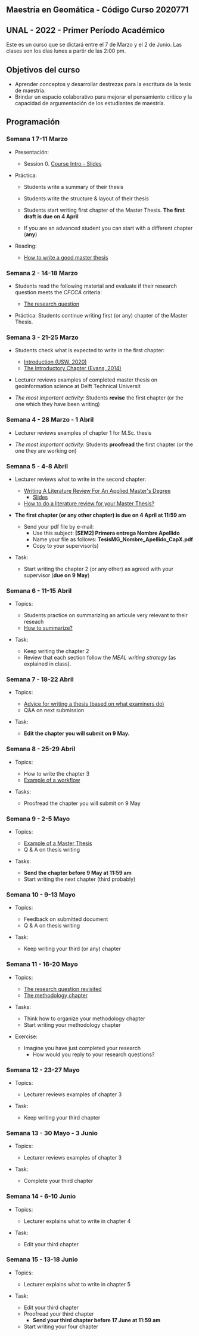 ## Maestría en Geomática -   Código Curso 2020771
## UNAL - 2022 - Primer Período Académico 

Este es un curso que se dictará entre el  7 de Marzo y el 2 de Junio.
Las clases son los días lunes a partir de las  2:00 pm.

## Objetivos del curso

- Aprender conceptos y desarrollar destrezas  para la escritura de la tesis de maestría.
- Brindar un espacio colaborativo para mejorar el pensamiento critico y la capacidad de argumentación de los estudiantes de maestría.

## Programación

### Semana 1  7-11 Marzo

- Presentación:
  - Session 0.  [Course Intro - Slides](https://ials.github.io/seminario/sem_S0.html)

- Práctica:
  - Students write a summary of their thesis 
  - Students write the structure & layout of their thesis
  - Students start writing first chapter of the Master Thesis. **The first draft is due on 4 April**

  - If you are an advanced student you can start with a different chapter (**any**)

- Reading:
  - [How to write a good master thesis](https://www.ntnu.no/blogger/ub-mh/wp-content/uploads/sites/21/2019/02/how-to-write-a-good-masterthesis-2019-final-1.pdf)

### Semana 2 -  14-18 Marzo

- Students read the following material and evaluate if their research question meets the *CFCCA* criteria:
  - [The research question](https://libguides.msvu.ca/c.php?g=707361&p=5034449#s-lg-box-15836684)

- Práctica:
  Students continue writing first (or any) chapter of the Master Thesis. 
 
### Semana 3 - 21-25 Marzo

- Students check  what is expected to write in the first chapter:
  - [Introduction (USW, 2020)](https://student.unsw.edu.au/introductions)
  - [The Introductory Chapter (Evans, 2014)](https://drive.google.com/file/d/17vNf_QX6Fh-yfVzO3u-5sZc3gN5KS4D_/view?usp=sharing)

- Lecturer reviews examples of completed master thesis on geoinformation science  at Delft Technical Universit

- *The most important activity*:
  Students **revise**  the first chapter  (or the one which they have been writing)

  
### Semana 4 - 28 Marzo - 1 Abril

- Lecturer reviews examples of chapter 1 for M.Sc. thesis

- *The most important activity*:
  Students **proofread**  the first chapter  (or the one they are working on)
 
### Semana 5 - 4-8 Abril

- Lecturer reviews what to write in the second chapter:
  - [Writing A Literature Review For An Applied Master's Degree](https://repository.upenn.edu/cgi/viewcontent.cgi?article=1022&context=od_working_papers)
    - [Slides](https://drive.google.com/file/d/1S9Unijk4A9EruMZLmyI8qxph_eHIL6uc/view?usp=sharing) 
  - [How to do a literature review for your Master Thesis?](https://www.unil.ch/hec/files/live/sites/hec/files/doc/master/mscis/how-to-do-a-literature-review-for-your-master-thesis.pdf)

- **The first chapter (or any other chapter) is due on 4 April at 11:59 am**
  - Send your  pdf file  by e-mail:
    - Use this subject: **[SEM2]  Primera entrega  Nombre Apellido**
    - Name your file as follows:  **TesisMG_Nombre_Apellido_CapX.pdf**
    - Copy to your supervisor(s)

- Task:
  -	Start writing the chapter 2 (or any other) as agreed with your supervisor (**due on 9 May**)

### Semana 6 - 11-15 Abril

- Topics: 
    -	Students practice on summarizing an articule very relevant to their reseach
    -	[How to summarize?](https://drive.google.com/file/d/1BgdsWxtgl-gBCccpd-fBTKJjFGQ0tXCf/view?usp=sharing)
      
- Task:
  -	Keep writing the chapter 2 
  -	Review that each section follow the *MEAL writing strategy* (as explained in class).

### Semana 7 - 18-22 Abril

- Topics: 
    -	[Advice for writing a thesis (based on what examiners do)](https://www.tandfonline.com/doi/full/10.1080/23265507.2017.1300862)
    -	Q&A on next submission 

- Task:
  -	**Edit  the chapter you will submit on 9 May.**

### Semana 8 - 25-29 Abril

- Topics: 
  - How to write the chapter 3
  - [Example of a workflow](https://drive.google.com/file/d/1X72JinVkj3j-TSgMtWiyezMe2o-pu8z8/view?usp=sharing)

- Tasks:
  -	Proofread the chapter you will submit on 9 May
 

### Semana 9 -  2-5 Mayo

- Topics: 
  - [Example of a Master Thesis](https://drive.google.com/file/d/1ZePdClvqiB6cv-sFO-3EDc0qSa5gsD_P/view?usp=sharing)
  - Q & A on thesis writing 

- Tasks:
  -	**Send the chapter before 9 May at 11:59 am**
  -	Start writing the next chapter (third probably)
  
### Semana 10 -   9-13 Mayo

- Topics: 
  - Feedback on submitted document
  - Q & A on thesis writing 

- Task:
  -	Keep writing your third (or any) chapter

### Semana 11 -  16-20 Mayo

- Topics: 
  - [The research question revisited](https://www.ncbi.nlm.nih.gov/pmc/articles/PMC6322175/)
  - [The methodology chapter](https://www.sagepub.com/sites/default/files/upm-binaries/28544_Chapter1.pdf)

- Tasks:
  - Think how to organize your methodology chapter
  -	Start writing your methodology chapter

- Exercise:
  -	Imagine you have just completed your research
    -	How would you reply to your research questions?
 
### Semana 12 - 23-27 Mayo

- Topics: 
  - Lecturer reviews examples of chapter 3

- Task:
  -	Keep writing your third  chapter
  
### Semana 13 - 30 Mayo - 3 Junio

- Topics: 
  - Lecturer reviews examples of chapter 3

- Task:
  - Complete your third chapter

### Semana 14 - 6-10 Junio

- Topics: 
  - Lecturer explains what to write in chapter 4

- Task:
  - Edit your third chapter

### Semana 15 - 13-18 Junio

- Topics: 
  - Lecturer explains what to write in chapter 5

- Task:
  - Edit your third chapter
  - Proofread your third chapter
    -	**Send your third chapter before 17 June at 11:59 am**
  - Start writing your four chapter
